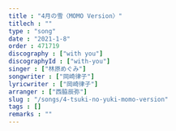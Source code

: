 ```yaml
---
title : "4月の雪〈MOMO Version〉"
titlech : ""
type : "song"
date : "2021-1-8"
order : 471719
discography : ["with you"]
discographyId : ["with-you"]
singer : ["林原めぐみ"]
songwriter : ["岡崎律子"]
lyricwriter : ["岡崎律子"]
arranger : ["西脇辰弥"]
slug : "/songs/4-tsuki-no-yuki-momo-version"
tags : []
remarks : ""
---
```



